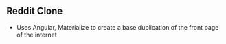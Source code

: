 ## Reddit Clone
- Uses Angular, Materialize to create a base duplication of the front page of the internet 
